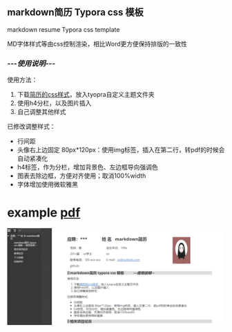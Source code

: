 ## markdown简历 Typora css 模板          
markdown resume Typora css template

MD字体样式等由css控制渲染，相比Word更方便保持排版的一致性

### ---*使用说明*---

使用方法：
1. 下载[简历的css样式]( /markdown_resume.css)，放入tyopra自定义主题文件夹
2. 使用h4分栏，以及图片插入
3. 自己调整其他样式

已修改调整样式：

- 行间距
- 头像右上边固定 80px*120px：使用img标签，插入在第二行，转pdf的时候会自动紧凑化
- h4标签，作为分栏，增加背景色、左边框导向强调色
- 图表去除边框，方便对齐使用；取消100%width
- 字体增加使用微软雅黑

# example   [pdf](/resume_excample.pdf)
![](/example.png)
